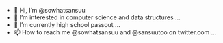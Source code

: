 - 👋 Hi, I’m @sowhatsansuu
- 👀 I’m interested in computer science and data structures ...
- 🌱 I’m currently high school passout ...
- 📫 How to reach me @sowhatsansuu and @sansuutoo on twitter.com ...

<!---
sowhatsansuu/sowhatsansuu is a ✨ special ✨ repository because its `README.md` (this file) appears on your GitHub profile.
You can click the Preview link to take a look at your changes.
--->
